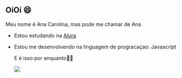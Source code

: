 ## OiOi 😄


Meu nome é Ana Carolina, mas pode me chamar de Ana

- Estou estudando na [Alura](https://www.alura.com.br)
- Estou me desenvolvendo na linguagem de progracaçao: Javascript

  E é isso por enquanto🌻✨

  ![](https://media1.tenor.com/m/V1eMT7fFkZYAAAAd/ai-ohto.gif)


